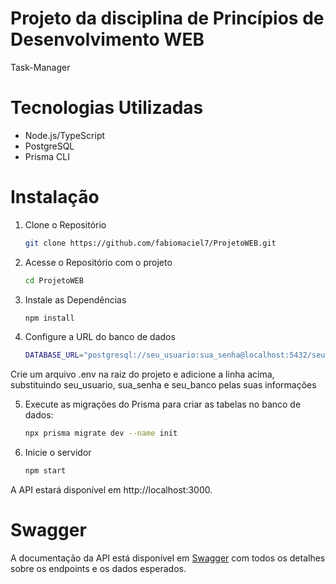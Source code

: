 # Projeto da disciplina de Princípios de Desenvolvimento WEB

Task-Manager

# Tecnologias Utilizadas

- Node.js/TypeScript
- PostgreSQL
- Prisma CLI

# Instalação

1. Clone o Repositório

    ```bash
    git clone https://github.com/fabiomaciel7/ProjetoWEB.git
    ```

2. Acesse o Repositório com o projeto

    ```bash
    cd ProjetoWEB
    ```

3.  Instale as Dependências

    ```bash
    npm install
    ```

4. Configure a URL do banco de dados
  
    ```bash
    DATABASE_URL="postgresql://seu_usuario:sua_senha@localhost:5432/seu_banco"
    ```

  Crie um arquivo .env na raiz do projeto e adicione a linha acima, substituindo seu_usuario, sua_senha e seu_banco pelas suas informações

5. Execute as migrações do Prisma para criar as tabelas no banco de dados:

    ```bash
    npx prisma migrate dev --name init
    ```

6. Inicie o servidor

    ```bash
    npm start
    ```

A API estará disponível em http://localhost:3000.

# Swagger

A documentação da API está disponível em [Swagger](https://app.swaggerhub.com/apis/FABIOMACIEL/Task-Manager/1.0.0) com todos os detalhes sobre os endpoints e os dados esperados.